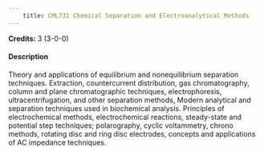 ```yaml
---
    title: CML731 Chemical Separation and Electroanalytical Methods
---
```

**Credits:** 3 (3-0-0)



#### Description 
Theory and applications of equilibrium and nonequilibrium separation techniques. Extraction, countercurrent distribution, gas chromatography, column and plane chromatographic techniques, electrophoresis, ultracentrifugation, and other separation methods, Modern analytical and separation techniques used in biochemical analysis. Principles of electrochemical methods, electrochemical reactions, steady-state and potential step techniques; polarography, cyclic voltammetry, chrono methods, rotating disc and ring disc electrodes, concepts and applications of AC impedance techniques.
